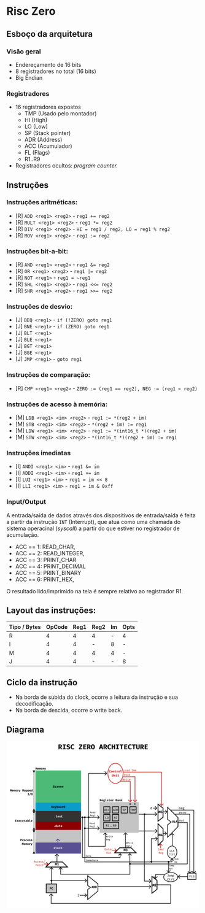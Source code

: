 # Risc Zero

## Esboço da arquitetura

### Visão geral

- Endereçamento de 16 bits
- 8 registradores no total (16 bits)
- Big Endian

### Registradores

- 16 registradores expostos
    - TMP (Usado pelo montador)
    - HI (High)
    - LO (Low)
    - SP (Stack pointer)
    - ADR (Address)
    - ACC (Acumulador)
    - FL (Flags)
    - R1..R9
- Registradores ocultos: *program counter.*

## Instruções

### Instruções aritméticas:

- [R] `ADD <reg1> <reg2>` - `reg1 += reg2`
- [R] `MULT <reg1> <reg2>` - `reg1 *= reg2`
- [R] `DIV <reg1> <reg2>` - `HI = reg1 / reg2, LO = reg1 % reg2`
- [R] `MOV <reg1> <reg2>` - `reg1 := reg2`

### Instruções bit-a-bit:

- [R] `AND <reg1> <reg2>` - `reg1 &= reg2`
- [R] `OR <reg1> <reg2>` - `reg1 |= reg2`
- [R] `NOT <reg1>` - `reg1 = ~reg1`
- [R] `SHL <reg1> <reg2>` - `reg1 <<= reg2`
- [R] `SHR <reg1> <reg2>` - `reg1 >>= reg2`

### Instruções de desvio:

- [J] `BEQ <reg1>` - `if (!ZERO) goto reg1`
- [J] `BNE <reg1>` - `if (ZERO) goto reg1`
- [J] `BLT <reg1>`
- [J] `BLE <reg1>`
- [J] `BGT <reg1>`
- [J] `BGE <reg1>`
- [J] `JMP <reg1>` - `goto reg1`

### Instruções de comparação:

- [R] `CMP <reg1> <reg2>` - `ZERO := (reg1 == reg2), NEG := (reg1 < reg2)`

### Instruções de acesso à memória:

- [M] `LDB <reg1> <im> <reg2>` - `reg1 := *(reg2 + im)`
- [M] `STB <reg1> <im> <reg2>` - `*(reg2 + im) := reg1`
- [M] `LDW <reg1> <im> <reg2>` - `reg1 := *(int16_t *)(reg2 + im)`
- [M] `STW <reg1> <im> <reg2>` - `*(int16_t *)(reg2 + im) := reg1`

### Instruções imediatas
- [I] `ANDI <reg1> <im>` - `reg1 &= im`
- [I] `ADDI <reg1> <im>` - `reg1 += im`
- [I] `LUI <reg1> <im>` - `reg1 = im << 8`
- [I] `LLI <reg1> <im>` - `reg1 = im & 0xff`

### Input/Output

A entrada/saída de dados através dos dispositivos de entrada/saída
é feita a partir da instrução `INT` (Interrupt), que atua como uma
chamada do sistema operacinal (_syscall_) a partir do que estiver no
registrador de acumulação.

- ACC == 1: READ_CHAR,
- ACC == 2: READ_INTEGER,
- ACC == 3: PRINT_CHAR
- ACC == 4: PRINT_DECIMAL
- ACC == 5: PRINT_BINARY
- ACC == 6: PRINT_HEX,

O resultado lido/imprimido na tela é sempre relativo ao registrador
R1.

## Layout das instruções:

Tipo / Bytes | OpCode | Reg1 | Reg2 | Im | Opts
-------------|--------|------|------|----|-----
R            | 4      | 4    | 4    | -  | 4
I            | 4      | 4    | -    | 8  | -
M            | 4      | 4    | 4    | 4  | -
J            | 4      | 4    | -    | -  | 8



## Ciclo da instrução
- Na borda de subida do clock, ocorre a leitura da instrução e sua decodificação.
- Na borda de descida, ocorre o write back.


## Diagrama

![Diagrama da Arquitetura](assets/architecture.png "Diagrama da Arquitetura")

